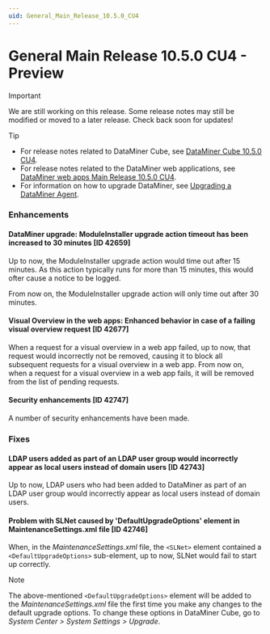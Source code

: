 ```yaml
---
uid: General_Main_Release_10.5.0_CU4
---
```


# General Main Release 10.5.0 CU4 - Preview

> [!IMPORTANT]
> We are still working on this release. Some release notes may still be modified or moved to a later release. Check back soon for updates!

> [!TIP]
>
> - For release notes related to DataMiner Cube, see [DataMiner Cube 10.5.0 CU4](xref:Cube_Main_Release_10.5.0_CU4).
> - For release notes related to the DataMiner web applications, see [DataMiner web apps Main Release 10.5.0 CU4](xref:Web_apps_Main_Release_10.5.0_CU4).
> - For information on how to upgrade DataMiner, see [Upgrading a DataMiner Agent](xref:Upgrading_a_DataMiner_Agent).

### Enhancements

#### DataMiner upgrade: ModuleInstaller upgrade action timeout has been increased to 30 minutes [ID 42659]

<!-- MR 10.4.0 [CU16]/10.5.0 [CU4] - FR 10.5.7 -->

Up to now, the ModuleInstaller upgrade action would time out after 15 minutes. As this action typically runs for more than 15 minutes, this would ofter cause a notice to be logged.

From now on, the ModuleInstaller upgrade action will only time out after 30 minutes.

#### Visual Overview in the web apps: Enhanced behavior in case of a failing visual overview request [ID 42677]

<!-- MR 10.4.0 [CU16]/10.5.0 [CU4] - FR 10.5.7 -->

When a request for a visual overview in a web app failed, up to now, that request would incorrectly not be removed, causing it to block all subsequent requests for a visual overview in a web app. From now on, when a request for a visual overview in a web app fails, it will be removed from the list of pending requests.

#### Security enhancements [ID 42747]

<!-- 42747: MR 10.4.0 [CU15]/10.5.0 [CU4] - FR 10.5.6 [CU0] -->

A number of security enhancements have been made.

### Fixes

#### LDAP users added as part of an LDAP user group would incorrectly appear as local users instead of domain users [ID 42743]

<!-- MR 10.4.0 [CU16]/10.5.0 [CU4] - FR 10.5.7 -->

Up to now, LDAP users who had been added to DataMiner as part of an LDAP user group would incorrectly appear as local users instead of domain users.

#### Problem with SLNet caused by 'DefaultUpgradeOptions' element in MaintenanceSettings.xml file [ID 42746]

<!-- MR 10.4.0 [CU16]/10.5.0 [CU4] - FR 10.5.7 -->

When, in the *MaintenanceSettings.xml* file, the `<SLNet>` element contained a `<DefaultUpgradeOptions>` sub-element, up to now, SLNet would fail to start up correctly.

> [!NOTE]
> The above-mentioned `<DefaultUpgradeOptions>` element will be added to the *MaintenanceSettings.xml* file the first time you make any changes to the default upgrade options. To change these options in DataMiner Cube, go to *System Center > System Settings > Upgrade*.
